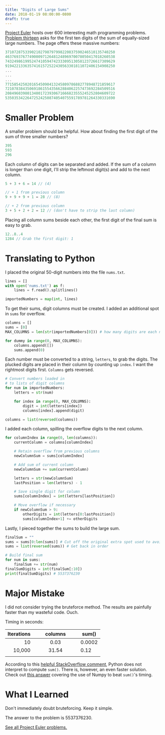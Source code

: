 ```yaml
---
title: "Digits of Large Sums"
date: 2018-01-19 08:00:00-0800
draft: true
---
```


<a class="post-writtenLink" href="https://projecteuler.net" rel="noopener" target="_blank">Project Euler</a> hosts over 600 interesting math programming problems. <a class="post-writtenLink" href="https://projecteuler.net/problem=13" rel="noopener" target="_blank">Problem thirteen</a>  asks for the first ten digits of the sum of  equally-sized large numbers. The page offers these massive numbers:

```js
37107287533902102798797998220837590246510135740250
46376937677490009712648124896970078050417018260538
74324986199524741059474233309513058123726617309629
91942213363574161572522430563301811072406154908250
...
...
...
77158542502016545090413245809786882778948721859617
72107838435069186155435662884062257473692284509516
20849603980134001723930671666823555245252804609722
53503534226472524250874054075591789781264330331690
```

# Smaller Problem

A smaller problem should be helpful. How about finding the first digit of the sum of three smaller numbers?

```js
395
593
296
```

Each column of digits can be separated and added.  If the sum of a column is longer than one digit, I'll strip the leftmost digit(s) and add to the next column.

```js
5 + 3 + 6 = 14 // (4)

// + 1 from previous column
9 + 9 + 9 + 1 = 28 // (8)

// + 2 from previous column
3 + 5 + 2 + 2 = 12 // (don't have to strip the last column)
```

Placing all column sums beside each other, the first digit of the final sum is easy to grab.
```js
12..8..4
1284 // Grab the first digit: 1
```

# Translating to Python

I placed the original 50-digit numbers into the file ```nums.txt```. 

```python
lines = []
with open('nums.txt') as f:
    lines = f.read().splitlines()

importedNumbers = map(int, lines)
```

To get their sums, digit columns must be created. I added an additional spot in ```sums``` for overflow.


```python
columns = []
sums = [0]
MAX_COLUMNS = len(str(importedNumbers[0])) # how many digits are each number?

for dummy in range(0, MAX_COLUMNS):
    columns.append([])
    sums.append(0)
```

Each number must be converted to a string, ```letters```, to grab the digits. The plucked digits are placed in their column by counting up ```index```. I want the rightmost digits first. ```Columns``` gets reversed.

```python
# Convert numbers loaded in
# to lists of digit columns     
for num in importedNumbers:
    letters = str(num)

    for index in range(0, MAX_COLUMNS):
        digit = int(letters[index])
        columns[index].append(digit)

columns = list(reversed(columns))
```

I added each column, spilling the overflow digits to the next column.

```python
for columnIndex in range(0, len(columns)):
    currentColumn = columns[columnIndex]

    # Retain overflow from previous columns
    newColumnSum = sums[columnIndex]

    # Add sum of current column
    newColumnSum += sum(currentColumn)

    letters = str(newColumnSum)
    lastPosition = len(letters) - 1

    # Save single digit for column
    sums[columnIndex] = int(letters[lastPosition])

    # Move overflow if necessary
    if newColumnSum > 9:
        otherDigits = int(letters[0:lastPosition]) 
        sums[columnIndex+1] += otherDigits
```

Lastly, I pieced together the sums to build the large sum.

```python
finalSum = ""
sums = sums[0:len(sums)] # Cut off the original extra spot used to avoid errors
sums = list(reversed(sums)) # Get back in order

# Build final sum
for num in sums:
    finalSum += str(num)
finalSumDigits = int(finalSum[:10])
print(finalSumDigits) # 5537376230
```

# Major Mistake

I did not consider trying the bruteforce method. The results are painfully faster than my wasteful code. Ouch. 

Timing in seconds:

| Iterations |   |   | columns |   |   | sum()  |
|-----------:|---|---|:-------:|---|---|--------|
| 10         |   |   |  0.03   |   |   | 0.0002 |
| 10,000     |   |   |  31.54  |   |   | 0.12   |
|            |   |   |         |   |   |        |

According to this <a class="post-writtenLink" href="https://stackoverflow.com/a/24578976" rel="noopener" target="_blank">helpful StackOverflow comment</a>, Python does not interpret to compute ```sum()```. There is, however, an even faster solution. Check out <a class="post-writtenLink" href="https://stackoverflow.com/a/24579773" target="_blank" rel="noopener">this answer</a> covering the use of Numpy to beat ```sum()```'s timing.

# What I Learned

Don't immediately doubt bruteforcing. Keep it simple.

The answer to the problem is 5537376230.


<a class="post-writtenLink" href="https://projecteuler.net/archives" rel="noopener" target="_blank">See all Project Euler problems.</a>